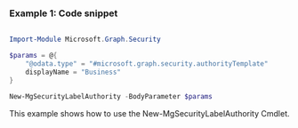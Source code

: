 ### Example 1: Code snippet

```powershell

Import-Module Microsoft.Graph.Security

$params = @{
	"@odata.type" = "#microsoft.graph.security.authorityTemplate"
	displayName = "Business"
}

New-MgSecurityLabelAuthority -BodyParameter $params

```
This example shows how to use the New-MgSecurityLabelAuthority Cmdlet.

